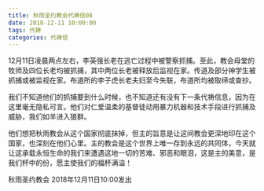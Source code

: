```yaml
---
title: 秋雨圣约教会代祷信08
date: 2018-12-11 10:00:00
tags: 代祷
categories: 代祷信
---
```

12月11日凌晨两点左右，李英强长老在逃亡过程中被警察抓捕。至此，教会母堂的牧师及四位长老均被抓捕，其中两位长老被释放后监视在家。传道及部分神学生被抓捕或被监视在家。布道所的李子虎长老夫妇至今失联，布道所均被取缔或查抄。

我们不知道他们的抓捕要到什么时候，也不知道还有没有下一条代祷信息，因为在这里毫无隐私可言。他们对仁爱温柔的基督徒动用暴力机器和技术手段进行抓捕及威胁，我们如羊进入狼群。

他们想把秋雨教会从这个国家彻底抹掉，但主的旨意是让这间教会更深地印在这个国家，也深刻在他们心里。主的教会是这个世界上唯一存到永远的共同体，今天就让这承载永恒生命的我们来遭遇这地一切的苦难、邪恶和眼泪，这是主的美意，是我们杯中的份，愿主使我们的福杯满溢！

秋雨圣约教会
2018年12月11日10:00发出